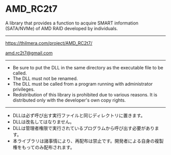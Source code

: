 # AMD_RC2t7
A library that provides a function to acquire SMART information (SATA/NVMe) of AMD RAID developed by individuals.

----

https://thilmera.com/project/AMD_RC2t7/

amd.rc2t7@gmail.com

----

* Be sure to put the DLL in the same directory as the executable file to be called.
* The DLL must not be renamed.
* The DLL must be called from a program running with administrator privileges.
* Redistribution of this library is prohibited due to various reasons. It is distributed only with the developer's own copy rights.

----

* DLLは必ず呼び出す実行ファイルと同じディレクトリに置きます。
* DLLは改名してはなりません。
* DLLは管理者権限で実行されているプログラムから呼び出す必要があります。
* 本ライブラリは諸事情により、再配布は禁止です。開発者による自身の複製権をもってのみ配布されます。

